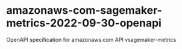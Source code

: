 # amazonaws-com-sagemaker-metrics-2022-09-30-openapi
OpenAPI specification for amazonaws.com API vsagemaker-metrics
